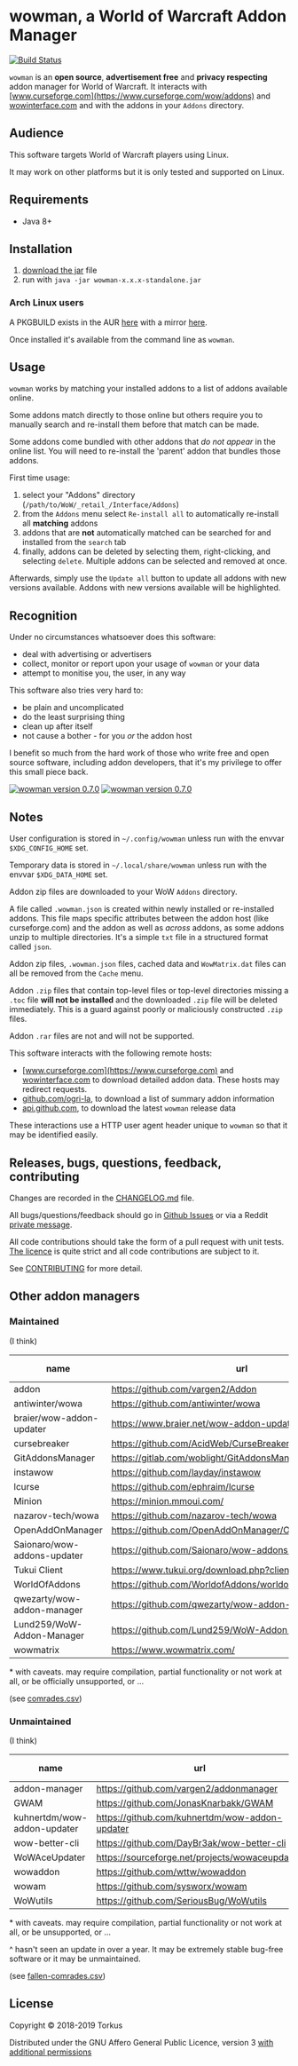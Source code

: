 # wowman, a World of Warcraft Addon Manager

[![Build Status](https://travis-ci.org/ogri-la/wowman.svg?branch=master)](https://travis-ci.org/ogri-la/wowman)

`wowman` is an **open source**, **advertisement free** and **privacy respecting** addon manager for World of Warcraft. 
It interacts with [www.curseforge.com](https://www.curseforge.com/wow/addons) and 
[wowinterface.com](https://wowinterface.com/addons.php) and with the addons in your `Addons` directory.

## Audience

This software targets World of Warcraft players using Linux.

It may work on other platforms but it is only tested and supported on Linux.

## Requirements

* Java 8+

## Installation

1. [download the jar](https://github.com/ogri-la/wowman/releases/download/0.7.2/wowman-0.7.2-standalone.jar) file
2. run with `java -jar wowman-x.x.x-standalone.jar`

### Arch Linux users

A PKGBUILD exists in the AUR [here](https://aur.archlinux.org/packages/wowman/) 
with a mirror [here](https://github.com/ogri-la/wowman-pkgbuild/). 

Once installed it's available from the command line as `wowman`.

## Usage

`wowman` works by matching your installed addons to a list of addons available online.

Some addons match directly to those online but others require you to manually search and re-install them before that 
match can be made.

Some addons come bundled with other addons that *do not appear* in the online list. You will need to re-install the 
'parent' addon that bundles those addons.

First time usage:

1. select your "Addons" directory (`/path/to/WoW/_retail_/Interface/Addons`)
2. from the `Addons` menu select `Re-install all` to automatically re-install all **matching** addons
3. addons that are **not** automatically matched can be searched for and installed from the `search` tab
4. finally, addons can be deleted by selecting them, right-clicking, and selecting `delete`. Multiple addons can be 
selected and removed at once.

Afterwards, simply use the `Update all` button to update all addons with new versions available. 
Addons with new versions available will be highlighted.

## Recognition

Under no circumstances whatsoever does this software:

* deal with advertising or advertisers
* collect, monitor or report upon your usage of `wowman` or your data
* attempt to monitise you, the user, in any way

This software also tries very hard to:

* be plain and uncomplicated
* do the least surprising thing
* clean up after itself
* not cause a bother - for you *or* the addon host

I benefit so much from the hard work of those who write free and open source software, including addon developers, 
that it's my privilege to offer this small piece back.

[![wowman version 0.7.0](screenshot-0.7.0-installed-thumbnail.jpg)](screenshot-0.7.0-installed.png?raw=true) [![wowman version 0.7.0](screenshot-0.7.0-search-thumbnail.jpg)](screenshot-0.7.0-search.png?raw=true)

## Notes

User configuration is stored in `~/.config/wowman` unless run with the envvar `$XDG_CONFIG_HOME` set.

Temporary data is stored in `~/.local/share/wowman` unless run with the envvar `$XDG_DATA_HOME` set.

Addon zip files are downloaded to your WoW `Addons` directory.

A file called `.wowman.json` is created within newly installed or re-installed addons. This file maps specific 
attributes between the addon host (like curseforge.com) and the addon as well as *across* addons, as some addons unzip 
to multiple directories. It's a simple `txt` file in a structured format called `json`.

Addon zip files, `.wowman.json` files, cached data and `WowMatrix.dat` files can all be removed from the `Cache` menu.

Addon `.zip` files that contain top-level files or top-level directories missing a `.toc` file **will not be installed**
and the downloaded `.zip` file will be deleted immediately. This is a guard against poorly or maliciously constructed
`.zip` files.

Addon `.rar` files are not and will not be supported.

This software interacts with the following remote hosts:

* [www.curseforge.com](https://www.curseforge.com) and [wowinterface.com](https://wowinterface.com) to download detailed 
addon data. These hosts may redirect requests.
* [github.com/ogri-la](https://github.com/ogri-la), to download a list of summary addon information
* [api.github.com](https://developer.github.com/v3/repos/releases), to download the latest `wowman` release data

These interactions use a HTTP user agent header unique to `wowman` so that it may be identified easily.

## Releases, bugs, questions, feedback, contributing

Changes are recorded in the [CHANGELOG.md](CHANGELOG.md) file.

All bugs/questions/feedback should go in [Github Issues](https://github.com/ogri-la/wowman/issues) or 
via a Reddit [private message](https://www.reddit.com/message/compose/?to=torkus-jr&subject=wowman).

All code contributions should take the form of a pull request with unit tests.  
[The licence](LICENCE.txt) is quite strict and all code contributions are subject to it.

See [CONTRIBUTING](CONTRIBUTING.md) for more detail.

## Other addon managers

### Maintained 

(I think)

| name                        | url                                                  | Linux | Mac  | Windows | maintained? | f/oss? | source available? | ads? | EULA? | language   | 
|-----------------------------|------------------------------------------------------|-------|------|---------|-------------|--------|-------------------|------|-------|------------| 
| addon                       | https://github.com/vargen2/Addon                     | no    | no   | yes     | yes         | yes    | yes               | no   | no    | C#         | 
| antiwinter/wowa             | https://github.com/antiwinter/wowa                   | yes*  | yes* | yes*    | yes         | yes    | no                | no   | no    | javascript | 
| braier/wow-addon-updater    | https://www.braier.net/wow-addon-updater/index.html  | yes   | yes  | yes     | yes         | yes    | yes               | no   | no    | pascal     | 
| cursebreaker                | https://github.com/AcidWeb/CurseBreaker              | no    | no   | yes     | yes         | yes    | yes               | no   | no    | python     | 
| GitAddonsManager            | https://gitlab.com/woblight/GitAddonsManager         | yes   | ?    | ?       | yes         | yes    | yes               | no   | no    | C++        | 
| instawow                    | https://github.com/layday/instawow                   | yes*  | yes* | yes*    | yes         | yes    | yes               | no   | no    | python     | 
| lcurse                      | https://github.com/ephraim/lcurse                    | yes   | no   | no      | yes         | no     | yes               | no   | no    | python     | 
| Minion                      | https://minion.mmoui.com/                            | yes*  | yes  | yes     | yes         | no     | no                | yes  | yes   | java       | 
| nazarov-tech/wowa           | https://github.com/nazarov-tech/wowa                 | yes*  | yes* | yes     | yes         | yes    | yes               | no   | no    | python     | 
| OpenAddOnManager            | https://github.com/OpenAddOnManager/OpenAddOnManager | no    | no   | yes     | yes         | yes    | yes               | no   | no    | C#         | 
| Saionaro/wow-addons-updater | https://github.com/Saionaro/wow-addons-updater       | yes   | yes  | yes     | yes         | yes    | yes               | no   | no    | javascript | 
| Tukui Client                | https://www.tukui.org/download.php?client=win        | no    | no   | yes     | yes         | no     | no                | ?    | ?     | ?          | 
| WorldOfAddons               | https://github.com/WorldofAddons/worldofaddons       | yes*  | yes* | yes     | yes         | yes    | yes               | no   | no    | javascript | 
| qwezarty/wow-addon-manager  | https://github.com/qwezarty/wow-addon-manager        | yes*  | no   | no      | yes         | yes    | yes               | no   | no    | python     | 
| Lund259/WoW-Addon-Manager   | https://github.com/Lund259/WoW-Addon-Manager         | no    | no   | yes     | yes         | yes    | yes               | no   | no    | C#         | 
| wowmatrix                   | https://www.wowmatrix.com/                           | yes   | yes  | yes     | yes         | no     | no                | yes  | yes   | ?          | 

\* with caveats. may require compilation, partial functionality or not work at all, or be officially unsupported, or ...

(see [comrades.csv](comrades.csv))

### Unmaintained 

(I think)

| name                        | url                                             | Linux | Mac  | Windows | maintained? | f/oss? | source available? | ads? | EULA? | language   | 
|-----------------------------|-------------------------------------------------|-------|------|---------|-------------|--------|-------------------|------|-------|------------| 
| addon-manager               | https://github.com/vargen2/addonmanager         | no    | no   | yes*    | no          | yes    | yes               | no   | no    | java       | 
| GWAM                        | https://github.com/JonasKnarbakk/GWAM           | yes*  | yes* | yes*    | no^         | yes    | yes               | no   | no    | c++        | 
| kuhnertdm/wow-addon-updater | https://github.com/kuhnertdm/wow-addon-updater  | yes*  | yes  | yes     | no^         | yes    | yes               | no   | no    | python     | 
| wow-better-cli              | https://github.com/DayBr3ak/wow-better-cli      | yes*  | yes* | yes*    | no^         | yes    | yes               | no   | no    | javascript | 
| WoWAceUpdater               | https://sourceforge.net/projects/wowaceupdater/ | no    | no   | yes     | no          | yes    | yes               | ?    | ?     | ?          | 
| wowaddon                    | https://github.com/wttw/wowaddon                | yes   | yes  | yes     | no^         | yes    | yes               | no   | no    | go         | 
| wowam                       | https://github.com/sysworx/wowam                | no    | yes  | yes     | no^         | no     | yes               | no   | yes*  | xojo       | 
| WoWutils                    | https://github.com/SeriousBug/WoWutils          | yes   | no   | no      | no          | yes    | yes               | no   | no    | bash       | 

\* with caveats. may require compilation, partial functionality or not work at all, or be unsupported, or ...

\^ hasn't seen an update in over a year. It may be extremely stable bug-free software or it may be unmaintained.

(see [fallen-comrades.csv](fallen-comrades.csv))

## License

Copyright © 2018-2019 Torkus

Distributed under the GNU Affero General Public Licence, version 3 [with additional permissions](LICENCE.txt#L665)
